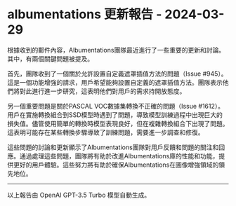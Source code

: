 # albumentations 更新報告 - 2024-03-29

根據收到的郵件內容，Albumentations團隊最近進行了一些重要的更新和討論。其中，有兩個關鍵問題被提及。



首先，團隊收到了一個關於允許設置自定義遮罩插值方法的問題（Issue #945）。這是一個功能增強的請求，用戶希望能夠設置自定義的遮罩插值方法。團隊表示他們將對此進行進一步研究，這表明他們對用戶的需求持開放態度。



另一個重要問題是關於PASCAL VOC數據集轉換不正確的問題（Issue #1612）。用戶在實施轉換組合到SSD模型時遇到了問題，導致模型訓練過程中出現巨大的損失值。儘管使用簡單的轉換時模型表現良好，但在複雜轉換組合下出現了問題。這表明可能存在某些轉換步驟導致了訓練問題，需要進一步調查和修復。



這些問題的討論和更新顯示了Albumentations團隊對用戶反饋和問題的關注和回應。通過處理這些問題，團隊將有助於改進Albumentations庫的性能和功能，提供更好的用戶體驗。這些努力將有助於確保Albumentations在圖像增強領域的領先地位。



---



以上報告由 OpenAI GPT-3.5 Turbo 模型自動生成。
